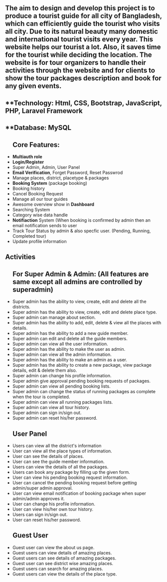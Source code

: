 ## The aim to design and develop this project is to produce a tourist guide for all city of Bangladesh, which can efficiently guide the tourist who visits all city. Due to its natural beauty many domestic and international tourist visits every year. This website helps our tourist a lot. Also, it saves time for the tourist while deciding the location. The website is for tour organizers to handle their activities through the website and for clients to show the tour packages description and book for any given events.

## **Technology: Html, CSS, Bootstrap, JavaScript, PHP, Laravel Framework
## **Database: MySQL

<ul>
<h2>Core Features:</h2> 
    <li><b>Multiauth role</b></li>
    <li><b>Login/Register</b></li>
    <li>Super Admin, Admin, User Panel </li>
    <li><b>Email Verification</b>, Forget Password, Reset Passwrod</li>
    <li>Manage places, district, placetype & packages</li>
    <li><b>Booking System</b> (package booking)</li>
    <li>Booking history</li>
    <li>Cancel Booking Request</li>
    <li>Manage all our tour guides</li>
    <li>Awesome overview show in <b>Dashboard</b></li>
    <li>Searching System</li>
    <li>Category wise data handle</li>
    <li><b>Notifiaction</b> System (When booking is confirmed by admin then an email notification sends to user</li>
    <li>Track Tour Status by admin & also specfic user. (Pending, Running, Completed tour)</li>
    <li>Update profile information</li>
</ul>


##  Activities
<ul>
<h2>For Super Admin & Admin: (All features are same except all admins are controlled by superadmin)</h2>
<li>Super admin has the ability to view, create, edit and delete all the districts.</li>
<li>Super admin has the ability to view, create, edit and delete place type.</li>
<li>Super admin can manage about section.</li>
<li>Super admin has the ability to add, edit, delete & view all the places with details.</li>
<li>Super admin has the ability to add a new guide member.</li>
<li>Super admin can edit and delete all the guide members.</li>
<li>Super admin can view all the user information.</li>
<li>Super admin has the ability to make the user as admin.</li>
<li>Super admin can view all the admin information.</li>
<li>Super admin has the ability to make an admin as a user.</li>
<li>Super admin has the ability to create a new package, view package details, edit & delete them also.</li>
<li>Super admin can change his profile information.</li>
<li>Super admin give approval pending booking requests of packages.</li>
<li>Super admin can view all pending booking lists.</li>
<li>Super admin can change the status of running packages as complete when the tour is completed.</li>
<li>Super admin can view all running packages lists.</li>
<li>Super admin can view all tour history.</li>
<li>Super admin can sign in/sign out.</li>
<li>Super admin can reset his/her password.</li>
</ul>



<ul>
<h2>User Panel</h2>
<li>Users can view all the district's information</li>
<li>User can view all the place types of information.</li>
<li>User can see the details of places.</li>
<li>User can see the guide member information.</li>
<li>Users can view the details of all the packages.</li>
<li>Users can book any package by filling up the given form.</li>
<li>User can view his pending booking request information.</li>
<li>User can cancel the pending booking request before getting admin/super admin approval.</li>
<li>User can view email notification of booking package when super admin/admin approves it.</li>
<li>User can change his profile information.</li>
<li>User can view his/her own tour history.</li>
<li>Users can sign in/sign out.</li>
<li>User can reset his/her password.</li>
</ul>


<ul>
<h2>Guest User</h2>
<li>Guest user can view the about us page.</li>
<li>Guest users can view details of amazing places.</li>
<li>Guest users can see details of amazing packages.</li>
<li>Guest user can see district wise amazing places.</li>
<li>Guest users can search for amazing places.</li>
<li>Guest users can view the details of the place type.</li>
</ul>
